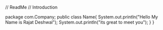 // ReadMe
// Introduction

package com.Company;
public class Name{
       System.out.println("Hello My Name is Rajat Deshwal");
       System.out.println("its great to meet you");
  }
}
